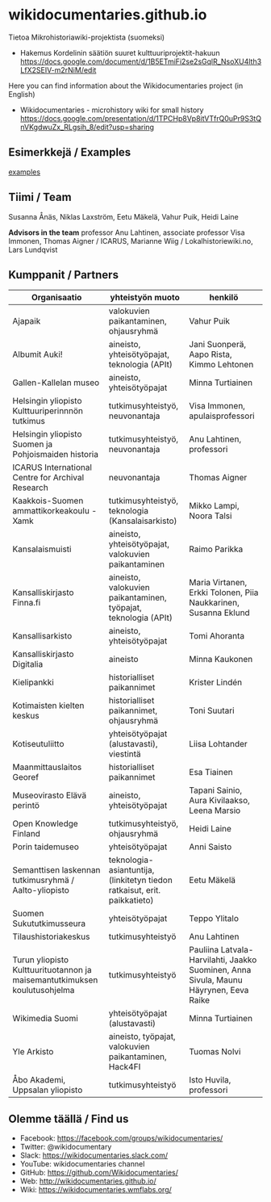 # wikidocumentaries.github.io
Tietoa Mikrohistoriawiki-projektista (suomeksi)
* Hakemus Kordelinin säätiön suuret kulttuuriprojektit-hakuun https://docs.google.com/document/d/1B5ETmiFi2se2sGqlR_NsoXU4lth3LfX2SEIV-m2rNiM/edit

Here you can find information about the Wikidocumentaries project (in English)
* Wikidocumentaries - microhistory wiki for small history https://docs.google.com/presentation/d/1TPCHp8Vp8itVTfrQ0uPr9S3tQnVKgdwuZx_RLgsih_8/edit?usp=sharing

## Esimerkkejä / Examples
[examples](http://wikidocumentaries.github.io/examples)

## Tiimi / Team
Susanna Ånäs, Niklas Laxström, Eetu Mäkelä, Vahur Puik, Heidi Laine

**Advisors in the team** professor Anu Lahtinen, associate professor Visa Immonen, Thomas Aigner / ICARUS, Marianne Wiig / Lokalhistoriewiki.no, Lars Lundqvist

## Kumppanit / Partners

Organisaatio | yhteistyön muoto | henkilö
-------------|------------------|--------
Ajapaik | valokuvien paikantaminen, ohjausryhmä | Vahur Puik
Albumit Auki! | aineisto, yhteisötyöpajat, teknologia (APIt) | Jani Suonperä, Aapo Rista, Kimmo Lehtonen
Gallen-Kallelan museo | aineisto, yhteisötyöpajat | Minna Turtiainen
Helsingin yliopisto Kulttuuriperinnnön tutkimus | tutkimusyhteistyö, neuvonantaja | Visa Immonen, apulaisprofessori
Helsingin yliopisto Suomen ja Pohjoismaiden historia | tutkimusyhteistyö, neuvonantaja | Anu Lahtinen, professori
ICARUS International Centre for Archival Research | neuvonantaja | Thomas Aigner
Kaakkois-Suomen ammattikorkeakoulu - Xamk | tutkimusyhteistyö, teknologia (Kansalaisarkisto) | Mikko Lampi, Noora Talsi
Kansalaismuisti | aineisto, yhteisötyöpajat, valokuvien paikantaminen | Raimo Parikka
Kansalliskirjasto Finna.fi | aineisto, valokuvien paikantaminen, työpajat, teknologia (APIt) | Maria Virtanen, Erkki Tolonen, Piia Naukkarinen, Susanna Eklund
Kansallisarkisto | aineisto, yhteisötyöpajat | Tomi Ahoranta
Kansalliskirjasto Digitalia | aineisto | Minna Kaukonen
Kielipankki | historialliset paikannimet | Krister Lindén
Kotimaisten kielten keskus | historialliset paikannimet, ohjausryhmä | Toni Suutari
Kotiseutuliitto | yhteisötyöpajat (alustavasti), viestintä | Liisa Lohtander
Maanmittauslaitos Georef | historialliset paikannimet | Esa Tiainen
Museovirasto Elävä perintö | aineisto, yhteisötyöpajat | Tapani Sainio, Aura Kivilaakso, Leena Marsio
Open Knowledge Finland | tutkimusyhteistyö, ohjausryhmä | Heidi Laine
Porin taidemuseo | yhteisötyöpajat | Anni Saisto
Semanttisen laskennan tutkimusryhmä / Aalto-yliopisto | teknologia-asiantuntija, (linkitetyn tiedon ratkaisut, erit. paikkatieto) | Eetu Mäkelä
Suomen Sukututkimusseura | yhteisötyöpajat | Teppo Ylitalo
Tilaushistoriakeskus | tutkimusyhteistyö | Anu Lahtinen
Turun yliopisto Kulttuurituotannon ja maisemantutkimuksen koulutusohjelma | tutkimusyhteistyö | Pauliina Latvala-Harvilahti, Jaakko Suominen, Anna Sivula, Maunu Häyrynen, Eeva Raike
Wikimedia Suomi | yhteisötyöpajat (alustavasti) | Minna Turtiainen
Yle Arkisto | aineisto, työpajat, valokuvien paikantaminen, Hack4FI | Tuomas Nolvi
Åbo Akademi, Uppsalan yliopisto | tutkimusyhteistyö | Isto Huvila, professori


## Olemme täällä / Find us
- Facebook: https://facebook.com/groups/wikidocumentaries/
- Twitter: @wikidocumentary
- Slack: https://wikidocumentaries.slack.com/
- YouTube: wikidocumentaries channel
- GitHub: https://github.com/Wikidocumentaries/
- Web: http://wikidocumentaries.github.io/
- Wiki: https://wikidocumentaries.wmflabs.org/
